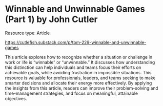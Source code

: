 # Winnable and Unwinnable Games (Part 1) by John Cutler

Resource type: Article

https://cutlefish.substack.com/p/tbm-229-winnable-and-unwinnable-games

This article explores how to recognize whether a situation or challenge in work or life is “winnable” or “unwinnable.” It discusses how understanding this distinction can help individuals and teams focus their efforts on achievable goals, while avoiding frustration in impossible situations. This resource is valuable for professionals, leaders, and teams seeking to make smarter decisions and allocate their energy more effectively. By applying the insights from this article, readers can improve their problem-solving and time-management strategies, and focus on meaningful, attainable objectives.